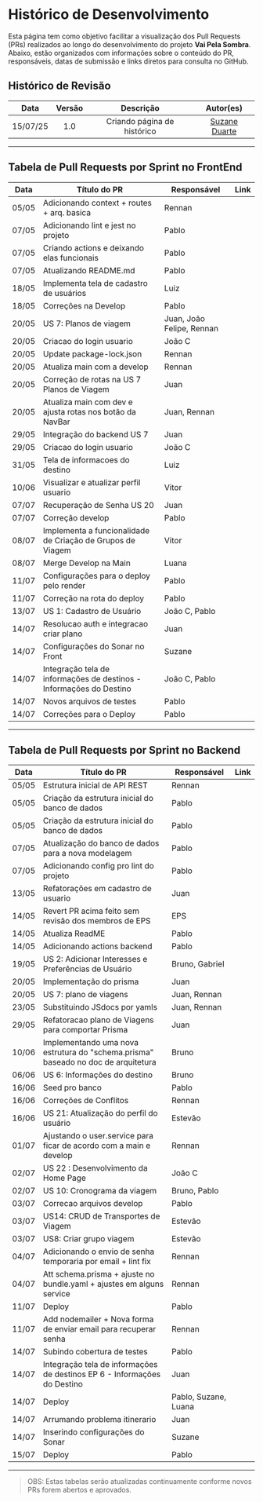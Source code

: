 # Histórico de Desenvolvimento

Esta página tem como objetivo facilitar a visualização dos Pull Requests (PRs) realizados ao longo do desenvolvimento do projeto **Vai Pela Sombra**. Abaixo, estão organizados com informações sobre o conteúdo do PR, responsáveis, datas de submissão e links diretos para consulta no GitHub.

## Histórico de Revisão
| Data | Versão | Descrição | Autor(es)|
|:----:|:------:|:---------:|:--------:|
| 15/07/25 | 1.0 | Criando página de histórico | [Suzane Duarte](https://github.com/suzaneaduarte)|

---

## Tabela de Pull Requests por Sprint no FrontEnd

| Data       | Título do PR                                   | Responsável       | Link                                                                 |
|------------|------------------------------------------------|-------------------|----------------------------------------------------------------------|
| 05/05 | Adicionando context + routes + arq. basica | Rennan  | [](https://github.com/fga-eps-mds/2025.1-VaiPelaSombra-FrontEnd/pull/1) |
| 07/05 | Adicionando lint e jest no projeto | Pablo  | [](https://github.com/fga-eps-mds/2025.1-VaiPelaSombra-FrontEnd/pull/2) |
| 07/05 | Criando actions e deixando elas funcionais | Pablo  | [](https://github.com/fga-eps-mds/2025.1-VaiPelaSombra-FrontEnd/pull/3) |
| 07/05 | Atualizando README.md  | Pablo  | [](https://github.com/fga-eps-mds/2025.1-VaiPelaSombra-FrontEnd/pull/4) |
| 18/05 | Implementa tela de cadastro de usuários | Luiz  | [](https://github.com/fga-eps-mds/2025.1-VaiPelaSombra-FrontEnd/pull/5) |
| 18/05 | Correções na Develop | Pablo  | [](https://github.com/fga-eps-mds/2025.1-VaiPelaSombra-FrontEnd/pull/6) |
| 20/05 | US 7: Planos de viagem | Juan, João Felipe, Rennan  | [](https://github.com/fga-eps-mds/2025.1-VaiPelaSombra-FrontEnd/pull/7) |
| 20/05 | Criacao do login usuario | João C  | [](https://github.com/fga-eps-mds/2025.1-VaiPelaSombra-FrontEnd/pull/8) |
| 20/05 | Update package-lock.json | Rennan  | [](https://github.com/fga-eps-mds/2025.1-VaiPelaSombra-FrontEnd/pull/10) |
| 20/05 | Atualiza main com a develop | Rennan  | [](https://github.com/fga-eps-mds/2025.1-VaiPelaSombra-FrontEnd/pull/11) |
| 20/05 | Correção de rotas na US 7 Planos de Viagem | Juan  | [](https://github.com/fga-eps-mds/2025.1-VaiPelaSombra-FrontEnd/pull/12) |
| 20/05 | Atualiza main com dev e ajusta rotas nos botão da NavBar | Juan, Rennan  | [](https://github.com/fga-eps-mds/2025.1-VaiPelaSombra-FrontEnd/pull/13) |
| 29/05 | Integração do backend US 7| Juan  | [](https://github.com/fga-eps-mds/2025.1-VaiPelaSombra-FrontEnd/pull/15) |
| 29/05 | Criacao do login usuario | João C  | [](https://github.com/fga-eps-mds/2025.1-VaiPelaSombra-FrontEnd/pull/17) |
| 31/05 | Tela de informacoes do destino | Luiz  | [](https://github.com/fga-eps-mds/2025.1-VaiPelaSombra-FrontEnd/pull/16) |
| 10/06 | Visualizar e atualizar perfil usuario | Vitor  | [](https://github.com/fga-eps-mds/2025.1-VaiPelaSombra-FrontEnd/pull/19) |
| 07/07 | Recuperação de Senha US 20 | Juan  | [](https://github.com/fga-eps-mds/2025.1-VaiPelaSombra-FrontEnd/pull/21) |
| 07/07 | Correção develop | Pablo  | [](https://github.com/fga-eps-mds/2025.1-VaiPelaSombra-FrontEnd/pull/22) |
| 08/07 | Implementa a funcionalidade de Criação de Grupos de Viagem | Vitor  | [](https://github.com/fga-eps-mds/2025.1-VaiPelaSombra-FrontEnd/pull/25) |
| 08/07 | Merge Develop na Main | Luana  | [](https://github.com/fga-eps-mds/2025.1-VaiPelaSombra-FrontEnd/pull/27) |
| 11/07 | Configurações para o deploy pelo render | Pablo  | [](https://github.com/fga-eps-mds/2025.1-VaiPelaSombra-FrontEnd/pull/28) |
| 11/07 | Correção na rota do deploy | Pablo  | [](https://github.com/fga-eps-mds/2025.1-VaiPelaSombra-FrontEnd/pull/29) |
| 13/07 | US 1: Cadastro de Usuário | João C, Pablo  | [](https://github.com/fga-eps-mds/2025.1-VaiPelaSombra-FrontEnd/pull/32) |
| 14/07 | Resolucao auth e integracao criar plano | Juan | [](https://github.com/fga-eps-mds/2025.1-VaiPelaSombra-FrontEnd/pull/34) |
| 14/07 | Configurações do Sonar no Front | Suzane | [](https://github.com/fga-eps-mds/2025.1-VaiPelaSombra-FrontEnd/pull/35) |
| 14/07 | Integração tela de informações de destinos - Informações do Destino | João C, Pablo | [](https://github.com/fga-eps-mds/2025.1-VaiPelaSombra-FrontEnd/pull/36) |
| 14/07 | Novos arquivos de testes | Pablo | [](https://github.com/fga-eps-mds/2025.1-VaiPelaSombra-FrontEnd/pull/37) |
| 14/07 | Correções para o Deploy | Pablo | [](https://github.com/fga-eps-mds/2025.1-VaiPelaSombra-FrontEnd/pull/38) |

---

## Tabela de Pull Requests por Sprint no Backend

| Data       | Título do PR                                   | Responsável       | Link                                                                 |
|------------|------------------------------------------------|-------------------|----------------------------------------------------------------------|
| 05/05 | Estrutura inicial de API REST | Rennan  | [](https://github.com/fga-eps-mds/2025.1-VaiPelaSombra-BackEnd/pull/1) |
| 05/05 | Criação da estrutura inicial do banco de dados | Pablo  | [](https://github.com/fga-eps-mds/2025.1-VaiPelaSombra-BackEnd/pull/2) |
| 05/05 | Criação da estrutura inicial do banco de dados | Pablo  | [](https://github.com/fga-eps-mds/2025.1-VaiPelaSombra-BackEnd/pull/2) |
| 07/05 | Atualização do banco de dados para a nova modelagem | Pablo  | [](https://github.com/fga-eps-mds/2025.1-VaiPelaSombra-BackEnd/pull/3) |
| 07/05 | Adicionando config pro lint do projeto | Pablo  | [](https://github.com/fga-eps-mds/2025.1-VaiPelaSombra-BackEnd/pull/4) |
| 13/05 | Refatorações em cadastro de usuario | Juan  | [](https://github.com/fga-eps-mds/2025.1-VaiPelaSombra-BackEnd/pull/5) |
| 14/05 | Revert PR acima feito sem revisão dos membros de EPS | EPS  | [](https://github.com/fga-eps-mds/2025.1-VaiPelaSombra-BackEnd/pull/6) |
| 14/05 | Atualiza ReadME | Pablo | [](https://github.com/fga-eps-mds/2025.1-VaiPelaSombra-BackEnd/pull/8) |
| 14/05 | Adicionando actions backend| Pablo | [](https://github.com/fga-eps-mds/2025.1-VaiPelaSombra-BackEnd/pull/10) |
| 19/05 | US 2: Adicionar Interesses e Preferências de Usuário| Bruno, Gabriel | [](https://github.com/fga-eps-mds/2025.1-VaiPelaSombra-BackEnd/pull/9) |
| 20/05 | Implementação do prisma| Juan | [](https://github.com/fga-eps-mds/2025.1-VaiPelaSombra-BackEnd/pull/12) |
| 20/05 | US 7: plano de viagens| Juan, Rennan | [](https://github.com/fga-eps-mds/2025.1-VaiPelaSombra-BackEnd/pull/12) |
| 23/05 | Substituindo JSdocs por yamls| Juan, Rennan | [](https://github.com/fga-eps-mds/2025.1-VaiPelaSombra-BackEnd/pull/16) |
| 29/05 | Refatoracao plano de Viagens para comportar Prisma| Juan | [](https://github.com/fga-eps-mds/2025.1-VaiPelaSombra-BackEnd/pull/17) |
| 10/06 | Implementando uma nova estrutura do "schema.prisma" baseado no doc de arquitetura | Bruno | [](https://github.com/fga-eps-mds/2025.1-VaiPelaSombra-BackEnd/pull/21) |
| 06/06 | US 6: Informações do destino | Bruno | [](https://github.com/fga-eps-mds/2025.1-VaiPelaSombra-BackEnd/pull/23) |
| 16/06 | Seed pro banco | Pablo | [](https://github.com/fga-eps-mds/2025.1-VaiPelaSombra-BackEnd/pull/22) |
| 16/06 | Correções de Conflitos | Rennan | [](https://github.com/fga-eps-mds/2025.1-VaiPelaSombra-BackEnd/pull/25) |
| 16/06 | US 21: Atualização do perfil do usuário | Estevão | [](https://github.com/fga-eps-mds/2025.1-VaiPelaSombra-BackEnd/pull/26) |
| 01/07 | Ajustando o user.service para ficar de acordo com a main e develop | Rennan | [](https://github.com/fga-eps-mds/2025.1-VaiPelaSombra-BackEnd/pull/27) |
| 02/07 | US 22 : Desenvolvimento da Home Page | João C | [](https://github.com/fga-eps-mds/2025.1-VaiPelaSombra-BackEnd/pull/28) |
| 02/07 | US 10: Cronograma da viagem | Bruno, Pablo| [](https://github.com/fga-eps-mds/2025.1-VaiPelaSombra-BackEnd/pull/29) |
| 03/07 | Correcao arquivos develop | Pablo| [](https://github.com/fga-eps-mds/2025.1-VaiPelaSombra-BackEnd/pull/30) |
| 03/07 | US14: CRUD de Transportes de Viagem | Estevão| [](https://github.com/fga-eps-mds/2025.1-VaiPelaSombra-BackEnd/pull/31) |
| 03/07 | US8: Criar grupo viagem | Estevão| [](https://github.com/fga-eps-mds/2025.1-VaiPelaSombra-BackEnd/pull/34) |
| 04/07 | Adicionando o envio de senha temporaria por email + lint fix | Rennan| [](https://github.com/fga-eps-mds/2025.1-VaiPelaSombra-BackEnd/pull/35) |
| 04/07 | Att schema.prisma + ajuste no bundle.yaml + ajustes em alguns service | Rennan| [](https://github.com/fga-eps-mds/2025.1-VaiPelaSombra-BackEnd/pull/36) |
| 11/07 | Deploy | Pablo | [](https://github.com/fga-eps-mds/2025.1-VaiPelaSombra-BackEnd/pull/38) |
| 11/07 | Add nodemailer + Nova forma de enviar email para recuperar senha | Rennan | [](https://github.com/fga-eps-mds/2025.1-VaiPelaSombra-BackEnd/pull/38) |
| 14/07 | Subindo cobertura de testes | Pablo | [](https://github.com/fga-eps-mds/2025.1-VaiPelaSombra-BackEnd/pull/42) |
| 14/07 | Integração tela de informações de destinos EP 6 - Informações do Destino | Juan | [](https://github.com/fga-eps-mds/2025.1-VaiPelaSombra-BackEnd/pull/43) |
| 14/07 | Deploy | Pablo, Suzane, Luana | [](https://github.com/fga-eps-mds/2025.1-VaiPelaSombra-BackEnd/pull/44) |
| 14/07 | Arrumando problema itinerario | Juan | [](https://github.com/fga-eps-mds/2025.1-VaiPelaSombra-BackEnd/pull/45) |
| 14/07 | Inserindo configurações do Sonar | Suzane | [](https://github.com/fga-eps-mds/2025.1-VaiPelaSombra-BackEnd/commit/7e772b1680b91d332e6495dd7ef86ad9419e2ddc) |
| 15/07 | Deploy | Pablo | [](https://github.com/fga-eps-mds/2025.1-VaiPelaSombra-BackEnd/pull/45) |

---

> OBS: Estas tabelas serão atualizadas continuamente conforme novos PRs forem abertos e aprovados.

